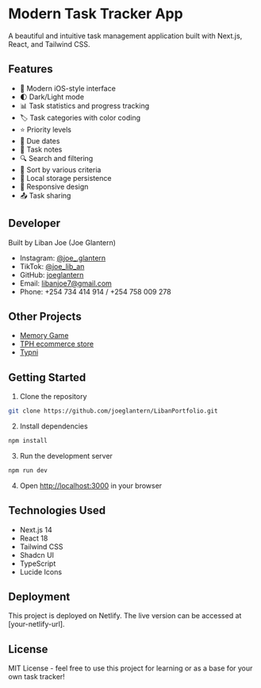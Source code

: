 # Modern Task Tracker App

A beautiful and intuitive task management application built with Next.js, React, and Tailwind CSS.

## Features

- 📱 Modern iOS-style interface
- 🌓 Dark/Light mode
- 📊 Task statistics and progress tracking
- 🏷️ Task categories with color coding
- ⭐ Priority levels
- 📅 Due dates
- 📝 Task notes
- 🔍 Search and filtering
- 🔄 Sort by various criteria
- 💾 Local storage persistence
- 📱 Responsive design
- 📤 Task sharing

## Developer

Built by Liban Joe (Joe Glantern)
- Instagram: [@joe_.glantern](https://www.instagram.com/joe_.glantern/)
- TikTok: [@joe_lib_an](https://www.tiktok.com/@joe_lib_an)
- GitHub: [joeglantern](https://github.com/joeglantern/Task-Tracker)
- Email: libanjoe7@gmail.com
- Phone: +254 734 414 914 / +254 758 009 278

## Other Projects
- [Memory Game](https://memorygame254.netlify.app/)
- [TPH ecommerce store](https://silly-puppy-a7b058.netlify.app/)
- [Typni](https://typniniaje.netlify.app/)

## Getting Started

1. Clone the repository
```bash
git clone https://github.com/joeglantern/LibanPortfolio.git
```

2. Install dependencies
```bash
npm install
```

3. Run the development server
```bash
npm run dev
```

4. Open [http://localhost:3000](http://localhost:3000) in your browser

## Technologies Used

- Next.js 14
- React 18
- Tailwind CSS
- Shadcn UI
- TypeScript
- Lucide Icons

## Deployment

This project is deployed on Netlify. The live version can be accessed at [your-netlify-url].

## License

MIT License - feel free to use this project for learning or as a base for your own task tracker!

